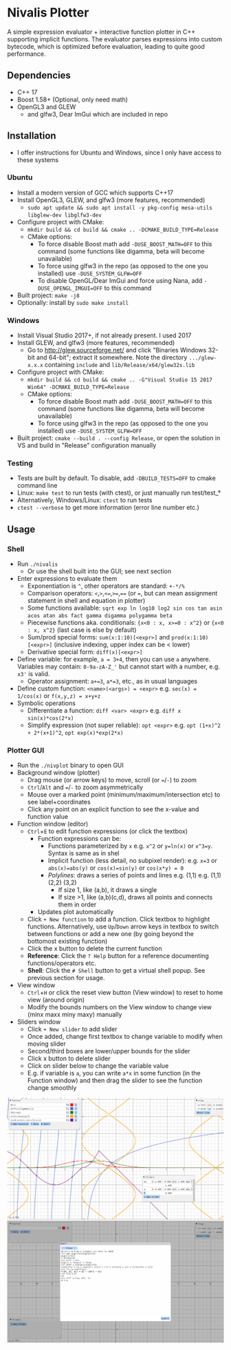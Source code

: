 # Nivalis Plotter

A simple expression evaluator + interactive function plotter in C++ supporting implicit functions.
The evaluator parses expressions into custom bytecode, which is optimized before evaluation, leading to quite good performance. 

## Dependencies
- C++ 17
- Boost 1.58+ (Optional, only need math)
- OpenGL3 and GLEW
    - and glfw3, Dear ImGui which are included in repo

## Installation

- I offer instructions for Ubuntu and Windows, since I only have access to these systems

### Ubuntu 
- Install a modern version of GCC which supports C++17
- Install OpenGL3, GLEW, and glfw3 (more features, recommended)
    - `sudo apt update && sudo apt install -y pkg-config mesa-utils libglew-dev libglfw3-dev`
- Configure project with CMake:
    - `mkdir build && cd build && cmake .. -DCMAKE_BUILD_TYPE=Release`
    - CMake options:
        - To force disable Boost math add `-DUSE_BOOST_MATH=OFF` to this command (some functions like digamma, beta will become unavailable)
        - To force using glfw3 in the repo (as opposed to the one you installed) use `-DUSE_SYSTEM_GLFW=OFF`
        - To disable OpenGL/Dear ImGui and force using Nana, add
          `-DUSE_OPENGL_IMGUI=OFF` to this command 
- Built project: `make -j8`
- Optionally: install by `sudo make install`

### Windows
- Install Visual Studio 2017+, if not already present. I used 2017
- Install GLEW, and glfw3 (more features, recommended)
    - Go to  <http://glew.sourceforge.net/> and click "Binaries Windows 32-bit and 64-bit"; extract it somewhere. Note the directory
        `.../glew-x.x.x` containing `include` and `lib/Release/x64/glew32s.lib`
- Configure project with CMake:
    - `mkdir build && cd build && cmake .. -G"Visual Studio 15 2017 Win64" -DCMAKE_BUILD_TYPE=Release`
    - CMake options:
        - To force disable Boost math add `-DUSE_BOOST_MATH=OFF` to this command (some functions like digamma, beta will become unavailable)
        - To force using glfw3 in the repo (as opposed to the one you installed) use `-DUSE_SYSTEM_GLFW=OFF`
- Built project: `cmake --build . --config Release`, or open the solution in VS and build in "Release" configuration manually

### Testing
- Tests are built by default. To disable, add `-DBUILD_TESTS=OFF` to cmake command line
- Linux: `make test` to run tests (with ctest), or just manually run test/test_*
- Alternatively, Windows/Linux: `ctest` to run tests
- `ctest --verbose` to get more information (error line number etc.)

## Usage 
### Shell
- Run `./nivalis`
    - Or use the shell built into the GUI; see next section
- Enter expressions to evaluate them
    - Exponentiation is `^`, other operators are standard: `+-*/%`
    - Comparison operators: `<`,`>`,`<=`,`>=`,`==` (or `=`, but can mean assignment statement in shell and equation in plotter)
    - Some functions available: `sqrt exp ln log10 log2 sin cos tan asin acos atan abs fact gamma digamma polygamma beta`
    - Piecewise functions aka. conditionals: `{x<0 : x, x>=0 : x^2}` or `{x<0 : x, x^2}` (last case is else by default)
    - Sum/prod special forms: `sum(x:1:10)[<expr>]` and `prod(x:1:10)[<expr>]` (inclusive indexing, upper index can be < lower)
    - Derivative special form: `diff(x)[<expr>]`
- Define variable: for example, `a = 3+4`, then you can use `a` anywhere. Variables may contain: `0-9a-zA-Z_'` but cannot start with a number, e.g. `x3'` is valid.
    - Operator assignment: `a+=3`, `a*=3`, etc., as in usual languages
- Define custom function: `<name>(<args>) = <expr>` e.g. `sec(x) = 1/cos(x)` or `f(x,y,z) = x+y+z`
- Symbolic operations
    - Differentiate a function: `diff <var> <expr>` e.g. `diff x sin(x)*cos(2*x)`
    - Simplify expression (not super reliable): `opt <expr>` e.g. `opt (1+x)^2 + 2*(x+1)^2`, `opt exp(x)*exp(2*x)`

### Plotter GUI
- Run the `./nivplot` binary to open GUI
- Background window (plotter)
    - Drag mouse (or arrow keys) to move, scroll (or `=`/`-`)  to zoom
    - `Ctrl`/`Alt` and `=`/`-` to zoom asymmetrically
    - Mouse over a marked point (minimum/maximum/intersection etc) to see label+coordinates
    - Click any point on an explicit function to see the x-value and function value
- Function window (editor)
    - `Ctrl`+`E` to edit function expressions (or click the textbox)
        - Function expressions can be:
            - Functions parameterized by `x` e.g. `x^2` or `y=ln(x)` or `x^3=y`. Syntax is same as in shel
            - Implicit function (less detail, no subpixel render):
              e.g. `x=3` or `abs(x)=abs(y)` or `cos(x)=sin(y)` or `cos(x*y) = 0`
            - *Polylines*: draws a series of points and lines e.g. (1,1) e.g. (1,1) (2,2) (3,2) 
                - If size 1, like (a,b), it draws a single
                - If size >1, like (a,b)(c,d), draws all points and connects them in order
        - Updates plot automatically
    - Click `+ New function` to add a function. Click textbox to highlight functions. Alternatively, use `Up`/`Down` arrow keys in textbox to switch between functions or add a new one (by going beyond the bottomost existing function)
    - Click the x button to delete the current function
    - **Reference**: Click the `? Help` button for a reference documenting functions/operators etc.
    - **Shell**: Click the `# Shell` button to get a virtual shell popup. See previous section for usage.
- View window
    - `Ctrl`+`H` or click the reset view button (View window) to reset to home view (around origin)
    - Modify the bounds numbers on the View window to change view (minx maxx miny maxy) manually
- Sliders window
    - Click `+ New slider` to add slider
    - Once added, change first textbox to change variable to modify when moving slider
    - Second/third boxes are lower/upper bounds for the slider
    - Click x button to delete slider
    - Click on slider below to change the variable value
    - E.g. if variable is `a`, you can write `a*x` in some function (in the Function window) and then drag the slider to see the function change smoothly
 
![Screenshot of plotter GUI](https://github.com/sxyu/nivalis/blob/master/readme_img/screenshot.png?raw=true)
![Screenshot of plotter GUI's virtual shell](https://github.com/sxyu/nivalis/blob/master/readme_img/shell.png?raw=true)
